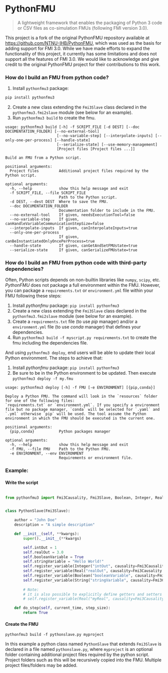 # PythonFMU

> A lightweight framework that enables the packaging of Python 3 code or CSV files as co-simulation FMUs (following FMI version 3.0).

This project is a fork of the original PythonFMU repository available at https://github.com/NTNU-IHB/PythonFMU, which was used as the basis for adding support for FMI 3.0. While we have made efforts to expand the functionality of this project, it currently has some limitations and does not support all the features of FMI 3.0. We would like to acknowledge and give credit to the original PythonFMU project for their contributions to this work.

### How do I build an FMU from python code?

1. Install `pythonfmu3` package:

```bash
pip install pythonfmu3
```

2. Create a new class extending the `Fmi3Slave` class declared in the `pythonfmu3.fmi2slave` module (see below for an example).
3. Run `pythonfmu3 build` to create the fmu.

```
usage: pythonfmu3 build [-h] -f SCRIPT_FILE [-d DEST] [--doc DOCUMENTATION_FOLDER] [--no-external-tool]
                       [--no-variable-step] [--interpolate-inputs] [--only-one-per-process] [--handle-state]
                       [--serialize-state] [--use-memory-management]
                       [Project files [Project files ...]]

Build an FMU from a Python script.

positional arguments:
  Project files         Additional project files required by the Python script.

optional arguments:
  -h, --help            show this help message and exit
  -f SCRIPT_FILE, --file SCRIPT_FILE
                        Path to the Python script.
  -d DEST, --dest DEST  Where to save the FMU.
  --doc DOCUMENTATION_FOLDER
                        Documentation folder to include in the FMU.
  --no-external-tool    If given, needsExecutionTool=false
  --no-variable-step    If given, canHandleVariableCommunicationStepSize=false
  --interpolate-inputs  If given, canInterpolateInputs=true
  --only-one-per-process
                        If given, canBeInstantiatedOnlyOncePerProcess=true
  --handle-state        If given, canGetAndSetFMUstate=true
  --serialize-state     If given, canSerializeFMUstate=true
```

### How do I build an FMU from python code with third-party dependencies?

Often, Python scripts depends on non-builtin libraries like `numpy`, `scipy`, etc.
_PythonFMU_ does not package a full environment within the FMU.
However, you can package a `requirements.txt` or `environment.yml` file within your FMU following these steps:

1. Install _pythonfmu_ package: `pip install pythonfmu3`
2. Create a new class extending the `Fmi3Slave` class declared in the `pythonfmu3.fmi2slave` module (see below for an example).
3. Create a `requirements.txt` file (to use _pip_ manager) and/or a `environment.yml` file (to use _conda_ manager) that defines your dependencies.
4. Run `pythonfmu3 build -f myscript.py requirements.txt` to create the fmu including the dependencies file.

And using `pythonfmu3 deploy`, end users will be able to update their local Python environment. The steps to achieve that:

1. Install _pythonfmu_ package: `pip install pythonfmu3`
2. Be sure to be in the Python environment to be updated. Then execute `pythonfmu3 deploy -f my.fmu`

```
usage: pythonfmu3 deploy [-h] -f FMU [-e ENVIRONMENT] [{pip,conda}]

Deploy a Python FMU. The command will look in the `resources` folder for one of the following files:
`requirements.txt` or `environment.yml`. If you specify a environment file but no package manager, `conda` will be selected for `.yaml` and `.yml` otherwise `pip` will be used. The tool assume the Python environment in which the FMU should be executed is the current one.

positional arguments:
  {pip,conda}           Python packages manager

optional arguments:
  -h, --help            show this help message and exit
  -f FMU, --file FMU    Path to the Python FMU.
  -e ENVIRONMENT, --env ENVIRONMENT
                        Requirements or environment file.
```

### Example:

#### Write the script

```python

from pythonfmu3 import Fmi3Causality, Fmi3Slave, Boolean, Integer, Real, String


class PythonSlave(Fmi3Slave):

    author = "John Doe"
    description = "A simple description"

    def __init__(self, **kwargs):
        super().__init__(**kwargs)

        self.intOut = 1
        self.realOut = 3.0
        self.booleanVariable = True
        self.stringVariable = "Hello World!"
        self.register_variable(Integer("intOut", causality=Fmi3Causality.output))
        self.register_variable(Real("realOut", causality=Fmi3Causality.output))
        self.register_variable(Boolean("booleanVariable", causality=Fmi3Causality.local))
        self.register_variable(String("stringVariable", causality=Fmi3Causality.local))
        
        # Note:
        # it is also possible to explicitly define getters and setters as lambdas in case the variable is not backed by a Python field.
        # self.register_variable(Real("myReal", causality=Fmi3Causality.output, getter=lambda: self.realOut, setter=lambda v: set_real_out(v))

    def do_step(self, current_time, step_size):
        return True

```

#### Create the FMU

```
pythonfmu3 build -f pythonslave.py myproject
```

In this example a python class named `PythonSlave` that extends `Fmi3Slave` is declared in a file named `pythonslave.py`,
where `myproject` is an optional folder containing additional project files required by the python script.
Project folders such as this will be recursively copied into the FMU. Multiple project files/folders may be added.
